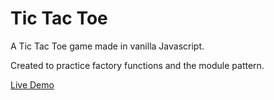 # Tic Tac Toe

A Tic Tac Toe game made in vanilla Javascript.

Created to practice factory functions and the module pattern.

[Live Demo](https://github.com/lw-a/tic-tac-toe)
